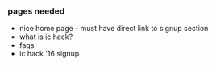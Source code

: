 ### pages needed
* nice home page - must have direct link to signup section
* what is ic hack?
* faqs
* ic hack '16 signup